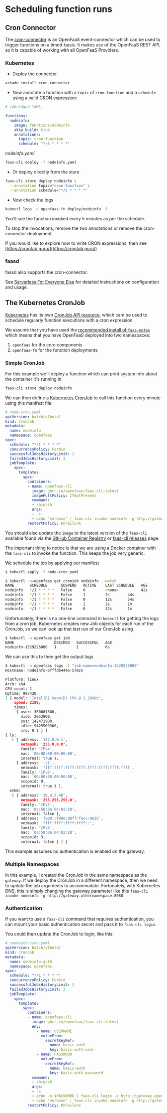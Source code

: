 # Scheduling function runs

## Cron Connector

The [cron-connector](https://github.com/openfaas/cron-connector) is an OpenFaaS event-connector which can be used to trigger functions on a timed-basis. It makes use of the OpenFaaS REST API, so it is capable of working with all OpenFaaS Providers.

### Kubernetes

* Deploy the connector

```sh
arkade install cron-connector
```

* Now annotate a function with a `topic` of `cron-function` and a `schedule` using a valid CRON expression:

```yaml
# (Abridged YAML)

functions:
  nodeinfo:
    image: functions/nodeinfo
    skip_build: true
    annotations:
      topic: cron-function
      schedule: "*/5 * * * *"
```
*nodeinfo.yaml*

```sh
faas-cli deploy -f nodeinfo.yaml
```

* Or deploy directly from the store

```sh
faas-cli store deploy nodeinfo \
  --annotation topic="cron-function" \
  --annotation schedule="*/5 * * * *"
```

* Now check the logs

```sh
kubectl logs -n openfaas-fn deploy/nodeinfo -f
```

You'll see the function invoked every 5 minutes as per the schedule.

To stop the invocations, remove the two annotations or remove the cron-connector deployment.

If you would like to explore how to write CRON expressions, then see [https://crontab.guru/](https://crontab.guru/)

### faasd

faasd also supports the cron-connector.

See [Serverless For Everyone Else](https://store.openfaas.com/l/serverless-for-everyone-else) for detailed instructions on configuration and usage.

## The Kubernetes CronJob

[Kubernetes][k8s] has its own [CronJob API resource][k8scron], which cam be used to schedule regularly function executions with a cron expression.

We assume that you have used the [recommended install of `faas-netes`][faasdeploy] which means that you have OpenFaaS deployed into two namespaces:

1.  `openfaas` for the core components
2.  `openfaas-fn` for the function deployments

### Simple CronJob

For this example we'll deploy a function which can print system info about the container it's running in:

```bash
faas-cli store deploy nodeinfo
```

We can then define a [Kubernetes CronJob](https://kubernetes.io/docs/concepts/workloads/controllers/cron-jobs/) to call this function every minute using this manifest file:

```yaml
# node-cron.yaml
apiVersion: batch/v1beta1
kind: CronJob
metadata:
  name: nodeinfo
  namespace: openfaas
spec:
  schedule: "*/1 * * * *"
  concurrencyPolicy: Forbid
  successfulJobsHistoryLimit: 1
  failedJobsHistoryLimit: 3
  jobTemplate:
    spec:
      template:
        spec:
          containers:
          - name: openfaas-cli
            image: ghcr.io/openfaas/faas-cli:latest
            imagePullPolicy: IfNotPresent
            command:
            - /bin/sh
            args:
            - -c
            - echo "verbose" | faas-cli invoke nodeinfo -g http://gateway.openfaas:8080
          restartPolicy: OnFailure
```

You should also update the `image` to the latest version of the `faas-cli` available found via the [GitHub Container Registry](https://github.com/orgs/openfaas/packages/container/package/faas-cli) or [faas-cli releases](https://github.com/openfaas/faas-cli/releases) page.

The important thing to notice is that we are using a Docker container with the `faas-cli` to invoke the function. This keeps the job very generic.

We schedule the job by applying our manifest

```sh
$ kubectl apply -f node-cron.yaml

$ kubectl -n=openfaas get cronjob nodeinfo --watch
NAME       SCHEDULE      SUSPEND   ACTIVE    LAST SCHEDULE   AGE
nodeinfo   */1 * * * *   False     0         <none>          42s
nodeinfo   */1 * * * *   False     1         2s        44s
nodeinfo   */1 * * * *   False     0         12s       54s
nodeinfo   */1 * * * *   False     1         2s        1m
nodeinfo   */1 * * * *   False     0         12s       1m
```

Unfortunately, there is no one-line command in `kubectl` for getting the logs from a cron job. Kubernetes creates new Job objects for each run of the CronJob, so we can look up that last run of our CronJob using

```sh
$ kubectl -n openfaas get job
NAME                  DESIRED   SUCCESSFUL   AGE
nodeinfo-1529226900   1         1            6s
```

We can use this to then get the output logs

```sh
$ kubectl -n openfaas logs -l "job-name=nodeinfo-1529226900"
Hostname: nodeinfo-6fffdb4446-57mzn

Platform: linux
Arch: x64
CPU count: 1
Uptime: 997420
[ { model: 'Intel(R) Xeon(R) CPU @ 2.20GHz',
    speed: 2199,
    times:
     { user: 360061300,
       nice: 2053900,
       sys: 142472900,
       idle: 9425509300,
       irq: 0 } } ]
{ lo:
   [ { address: '127.0.0.1',
       netmask: '255.0.0.0',
       family: 'IPv4',
       mac: '00:00:00:00:00:00',
       internal: true },
     { address: '::1',
       netmask: 'ffff:ffff:ffff:ffff:ffff:ffff:ffff:ffff',
       family: 'IPv6',
       mac: '00:00:00:00:00:00',
       scopeid: 0,
       internal: true } ],
  eth0:
   [ { address: '10.4.2.40',
       netmask: '255.255.255.0',
       family: 'IPv4',
       mac: '0a:58:0a:04:02:28',
       internal: false },
     { address: 'fe80::f08e:d8ff:fecc:9635',
       netmask: 'ffff:ffff:ffff:ffff::',
       family: 'IPv6',
       mac: '0a:58:0a:04:02:28',
       scopeid: 3,
       internal: false } ] }
```

This example assumes no authentication is enabled on the gateway.

### Multiple Namespaces

In this example, I created the CronJob in the same namespace as the `gateway`. If we deploy the CronJob in a different namespace, then we need to update the job arguments to accommodate. Fortunately, with Kubernetes DNS, this is simply changing the gateway parameter like this `faas-cli invoke nodeinfo -g http://gateway.othernamespace:8080`

### Authentication

If you want to use a `faas-cli` command that requires authentication, you can mount your basic authentication secret and pass it to `faas-cli login`.

You could then update the CronJob to login, like this:

```yaml
# nodeauth-cron.yaml
apiVersion: batch/v1beta1
kind: CronJob
metadata:
  name: nodeinfo-auth
  namespace: openfaas
spec:
  schedule: "*/1 * * * *"
  concurrencyPolicy: Forbid
  successfulJobsHistoryLimit: 1
  failedJobsHistoryLimit: 3
  jobTemplate:
    spec:
      template:
        spec:
          containers:
          - name: openfaas-cli
            image: ghcr.io/openfaas/faas-cli:latest
            env:
              - name: USERNAME
                valueFrom:
                  secretKeyRef:
                    name: basic-auth
                    key: basic-auth-user
              - name: PASSWORD
                valueFrom:
                  secretKeyRef:
                    name: basic-auth
                    key: basic-auth-password
            command:
            - /bin/sh
            args:
            - -c
            - echo -n $PASSWORD | faas-cli login -g http://gateway.openfaas:8080 -u $USERNAME --password-stdin
            - echo "verbose" | faas-cli invoke nodeinfo -g http://gateway.openfaas:8080
          restartPolicy: OnFailure
```

[k8s]: https://kubernetes.io/ "Kubernetes"
[k8scron]: https://kubernetes.io/docs/concepts/workloads/controllers/cron-jobs/ "Kuberenetes CRON Jobs"
[k8sjob]: https://kubernetes.io/docs/concepts/workloads/controllers/cron-jobs/ "Kuberenetes Jobs"
[faasdeploy]: https://github.com/openfaas/faas-netes/tree/master/chart/openfaas#deploy-openfaas
[nodeinfo]: https://github.com/openfaas/faas/tree/master/sample-functions/NodeInfo


